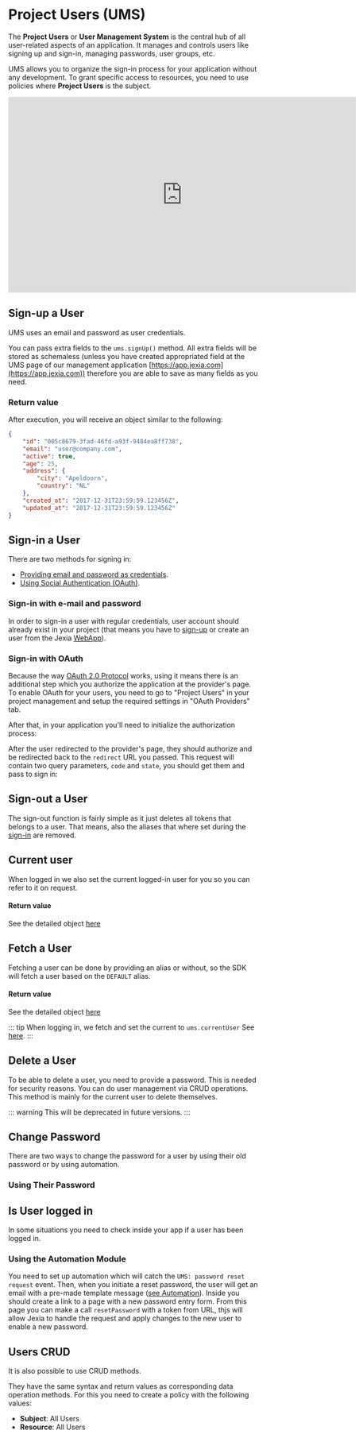 # <pro/> Project Users (UMS)
The **Project Users** or **User Management System** is the central hub of all user-related aspects of an application. It manages and controls users like signing up and sign-in, managing passwords, user groups, etc. 

UMS allows you to organize the sign-in process for your application without any development. To grant specific access to resources, you need to use policies where **Project Users** is the subject. 

<iframe width="700" height="394" src="https://www.youtube.com/embed/ZjffXZDuoGk" frameborder="0" allow="accelerometer; autoplay; encrypted-media; gyroscope; picture-in-picture" allowfullscreen></iframe>  

## Sign-up a User
UMS uses an email and password as user credentials.

You can pass extra fields to the `ums.signUp()` method. All extra fields will be stored as schemaless (unless you have created appropriated field at the UMS page of 
our management application [https://app.jexia.com](https://app.jexia.com)) therefore you are able to save as many fields as you need.

<CodeSwitcher :languages="{js:'JavaScript',py:'Python',bash:'cURL'}">
<template v-slot:js>

``` js
import { jexiaClient, UMSModule } from "jexia-sdk-js";  

const ums = new UMSModule();   
jexiaClient().init({    
  projectID: "PROJECT_ID"
}, ums); 

// For SDK > v5.0.0 
ums.signUp({    
    email: "user@company.com",    
    password: "my_password",
    age: 25, 
    address: { 
      city: "Apeldoorn",
      country: "NL"
    }
}).subscribe(
    user => {..do something with registered user}, 
    error=> {..handle error}
);  

//before < JS SDK v5.0.0.
ums.signUp({    
    email: "user@company.com",    
    password: "my_password"
}, {
    age: 25, 
    address: { 
        city: "Apeldoorn",
        country: "NL"
    }
}).subscribe(
    user => {..do something with registered user}, 
    error=> {..handle error}
);  
```

</template>
<template v-slot:py>

``` py
from jexia_sdk.http import HTTPClient

JEXIA_PROJECT_ID = 'project_id'
USER_EMAIL = 'user@jexia.com'
USER_PASSWORD = 'secret-password'

if __name__ == '__main__':
    client = HTTPClient()
    user = {{
      "email": "user@company.com",
      "password": "my_password"
    }, {
        "age": 25,
        "address": {
            "city": "Apeldoorn",
            "country": "NL"
        }
    }}
    # to request password reset
    res = client.request(
          method='POST',
          data=user,
          url='/ums/signup'
    )
    print(res)
```

</template>
<template v-slot:bash>

``` bash
curl -X POST -d '{
  "email": "user@company.com",
  "password": "my_password",
  "age": 25, 
  "address": { 
      "city": "Apeldoorn",
      "country": "NL"
   }
}' "https://$PROJECT_ID.app.jexia.com/ums/signup" | jq .
```

Below you can find possible errors that may be returned:

|Code | Description|
|-----|------------|
201 | User created successfully. The response contains the full user (except the password) including default fields.
400 | Bad request. The request was somehow malformed and was not executed.
409 | User is already registered.
500 | There is an internal error

</template>
</CodeSwitcher>

### Return value
After execution, you will receive an object similar to the following:
``` json
{  
    "id": "005c8679-3fad-46fd-a93f-9484ea8ff738",
    "email": "user@company.com", 
    "active": true,
    "age": 25,
    "address": { 
        "city": "Apeldoorn",
        "country": "NL"
    }, 
    "created_at": "2017-12-31T23:59:59.123456Z", 
    "updated_at": "2017-12-31T23:59:59.123456Z"
}
```

## Sign-in a User
There are two methods for signing in:

- [Providing email and password as credentials](#sign-in-with-e-mail-and-password).
- [Using Social Authentication (OAuth)](#sign-in-with-oauth).

### Sign-in with e-mail and password
In order to sign-in a user with regular credentials, user account should already exist in your project (that means you have to [sign-up](#sign-up-a-user) or create an user from the Jexia [WebApp](http://app.jexia.com/)).

<CodeSwitcher :languages="{js:'JavaScript',py:'Python',bash:'cURL'}">
<template v-slot:js>

``` js
import { jexiaClient, UMSModule } from "jexia-sdk-js";

const ums = new UMSModule();
jexiaClient().init({
    projectID: "PROJECT_ID",
}, ums);

ums.signIn({
    email: 'Elon@tesla.com',
    password: 'secret-password',
    default: true,
    alias: 'Elon Musk',
}).subscribe(currentUser => {
    // return the user object of the currentUser
}, error => {
    console.log(error)
});
```

#### Additional options:
* **default** - if `true`, this user account will be used for all further data operations by default.
* **alias** - account alias, you can use it to clarify which account is going to be used to perform data operation.

#### Return value
The current User will be return, [check the details about the user object](#return-value)

::: tip
Within Jexia's SDKs there is a possibility to sign-in with many users and run requests with different users. 
For this, you need to use an alias. If you did not specify under which user to run a query, 
the SDK will use user with the value `default: true`
:::
::: tip
To switch between accounts that are logged-in, refer to [switchUser](#switch-user)
:::

</template>
<template v-slot:py>

``` py
from jexia_sdk.http import HTTPClient

JEXIA_PROJECT_ID = 'project_id'
USER_EMAIL = 'user@jexia.com'
USER_PASSWORD = 'secret-password'

if __name__ == '__main__':
  client = HTTPClient()
  client.auth_consumption(
      project=JEXIA_PROJECT_ID,
      method='ums',
      email=USER_EMAIL,
      password=USER_PASSWORD
  )
```

</template>
<template v-slot:bash>

``` bash
export UMS_TOKEN=`curl -X POST -d '{
  "method":"ums",
  "email":"'"$TEST_USER"'",
  "password":"'"$TEST_USER_PSW"'"
}' "https://$PROJECT_ID.app.jexia.com/auth" | jq -r .access_token`
```

</template>
</CodeSwitcher>

### Sign-in with OAuth
Because the way [OAuth 2.0 Protocol](https://oauth.net/2/) works, using it means there is an additional step which you authorize the application at the provider's page.
To enable OAuth for your users, you need to go to "Project Users" in your project management and setup the required settings in "OAuth Providers" tab.

After that, in your application you'll need to initialize the authorization process:

<CodeSwitcher :languages="{js:'JavaScript'}">
  <template v-slot:js>

  ``` js
  const oauthOptions = {
    /*
     * possible values: 'sign-up' or 'sign-in'
     */
    action: 'sign-up',
    /*
     * The name of the provider, the list will be available in the management of your project
     */
    provider: 'facebook',
    /*
     * The URL which the oauth provider should redirect to.
     * This is optional and when not provided, the url you setup in your project will be used.
     */
    redirect: 'https://mydomain.com/oauth/init',
  };

  /*
   * When running in the browser, it will automatically redirect to the provider's page.
   */
  ums.initOAuth(oauthOptions).subscribe();

  /*
   * When running in NodeJS, it will resolve to the URL which user should navigate to in order to start authentication.
   * You can also pass `false` to the second argument so you can redirect some other time.
   */
  ums.initOAuth(oauthOptions, false).subscribe(url => {
    // you can also redirect by yourself
    window.location.assign(url);
  });

  ```
  </template>
</CodeSwitcher>

After the user redirected to the provider's page, they should authorize and be redirected back to the `redirect` URL you passed. This request will contain two query parameters, `code` and `state`, you should get them and pass to sign in:

<CodeSwitcher :languages="{js:'JavaScript'}">
  <template v-slot:js>

  ``` js
  // Let's say the full redirected URL was: https://mydomain.com/oauth/init?code=some-random-code&state=sign-up
  ums.signIn({
    code: 'some-random-code',
    state: 'sign-up',
    default: true, // optional
    alias: 'Elon Musk', // optional
  }).subscribe(currentUser => {
    // return the user object of the currentUser
  }, error => {
    console.log(error)
  });
  ```
  </template>
</CodeSwitcher>

## Sign-out a User

The sign-out function is fairly simple as it just deletes all tokens that belongs to a user. That means, also the aliases 
that where set during the [sign-in](#sign-in-a-user) are removed.

<CodeSwitcher :languages="{js:'JavaScript',py:'Python',bash:'cURL'}">
<template v-slot:js>

``` js
import { jexiaClient, UMSModule } from "jexia-sdk-js";

const ums = new UMSModule();
jexiaClient().init({
    projectID: "PROJECT_ID",
}, ums);

// ... user sign in

// via alias
ums.signOut('Elon Musk');

// via email
ums.signOut('Elon@tesla.com');

// fallback on the DEFAULT alias, if set during login.
ums.signOut();
```
</template>
</CodeSwitcher>

## Current user
When logged in we also set the current logged-in user for you so you can refer to it on request.

#### Return value
See the detailed object [here](#return-value)

<CodeSwitcher :languages="{js:'JavaScript',py:'Python',bash:'cURL'}">
<template v-slot:js>

``` js
const currentUser = ums.currentUser;
```
</template>
</CodeSwitcher>

## Fetch a User
Fetching a user can be done by providing an alias or without, so the SDK will fetch a user based on the `DEFAULT` alias.

#### Return value
See the detailed object [here](#return-value)


::: tip
When logging in, we fetch and set the current to `ums.currentUser` See [here](#current-user). 
:::

<CodeSwitcher :languages="{js:'JavaScript',py:'Python',bash:'cURL'}">
<template v-slot:js>

``` js
// via alias
ums.getUser('Elon Musk').subscribe(user => {
    // user holds the currentUser object
});

// via email
ums.getUser('elon@tesla.com').subscribe(user => {
    // user holds the currentUser object
});

// fallback on the DEFAULT alias, if set during login.
ums.getUser().subscribe(user => {
    // user holds the currentUser object
});
```
</template>
<template v-slot:py>

``` py
currUser = client.request(
            method='GET',
            url='/ums/user/'
          ) 
print(currUser)
```

</template>
<template v-slot:bash>

``` bash
curl 
-H "Authorization: Bearer $UMS_TOKEN"
-X GET "https://$PROJECT_ID.app.jexia.com/ums/user/" | jq .
```

</template>
</CodeSwitcher>

## Delete a User

To be able to delete a user, you need to provide a password. This is needed for security reasons.
You can do user management via CRUD operations. This method is mainly for the current user to delete themselves.

::: warning
This will be deprecated in future versions.
:::

<CodeSwitcher :languages="{js:'JavaScript',py:'Python',bash:'cURL'}">
<template v-slot:js>

``` js
ums.deleteUser('Elon@tesla.com', password)
    .subscribe(user => {}, error=>{});    
```
</template>
<template v-slot:py>

``` py
res = client.request(
        method='DELETE',
        url='/ums/user/'
      ) 
```

</template>
<template v-slot:bash>

``` bash
curl 
-H "Authorization: Bearer $UMS_TOKEN"
-X DELETE "https://$PROJECT_ID.app.jexia.com/ums/user/" | jq .
```

</template>
</CodeSwitcher>

## Change Password
There are two ways to change the password for a user by using their old password or by using automation.

### Using Their Password

<CodeSwitcher :languages="{js:'JavaScript',py:'Python',bash:'cURL'}">
<template v-slot:js>

``` js
ums
    .changePassword('Elon@tesla.com', oldPassword, newPassword)
    .subscribe(user => {}, error=>{});   
```
</template>
<template v-slot:py>

``` py
user = {
    "new_password": "my_new_password",
    "old_password": "my_old_password"
}
res = client.request(
        method='POST',
        data=user,
        url='/ums/changepassword/'
      ) 
print(res)  
```

</template>
<template v-slot:bash>

``` bash
curl 
-H "Authorization: Bearer $UMS_TOKEN"
-X POST -d '{
  "new_password": "my_new_password",
  "old_password": "my_old_password"
}' "https://$PROJECT_ID.app.jexia.com/ums/changepassword/" | jq .
```

</template>
</CodeSwitcher>

## Is User logged in
In some situations you need to check inside your app if a user has been logged in.

<CodeSwitcher :languages="{js:'JavaScript',py:'Python',bash:'cURL'}">
<template v-slot:js>

``` js
// via alias
ums.isLoggedIn('Elon Musk').subscribe(isLoggedIn => {
    // return if the user is logged-in or not
});

// via email
ums.isLoggedIn('elon@tesla.com').subscribe(isLoggedIn => {
    // return if the user is logged-in or not
});

// by omiting the "alias", the SDK will check upon the default alias
ums.isLoggedIn().subscribe(isLoggedIn => {
    // return if the user is logged-in or not
});
```
</template>
</CodeSwitcher>

### Using the Automation Module
You need to set up automation which will catch the `UMS: password reset request` event. Then, when you initiate a reset password, the user will get an email with a pre-made template message ([see Automation](/automation)). Inside you should create a link to a page with a new password entry form. From this page you can make a call `resetPassword` with a token from URL, thjs will allow Jexia to handle the request and apply changes to the new user to enable a new password.     

<CodeSwitcher :languages="{js:'JavaScript',py:'Python',bash:'cURL'}">
<template v-slot:js>
 
```js
// To request email with new token: 
ums
  .requestResetPassword('Elon@tesla.com')
. subscribe(user => {}, error=>{});   

// To apply newpassword
ums
  .resetPassword(Token, newPassword)
  .subscribe(user => {}, error=>{});   
```

</template>
<template v-slot:py>

``` py
user = {
    "email": "user@email"
}
# to request password reset
res = client.request(
      method='POST',
      data=user,
      url='/ums/resetpassword/'
    )
# to apply changes
res = client.request(
      method='POST',
      data={"new_password": "jexia_super"},
      # token - user will get by email if you have Integration for SMTP
      url='ums/resetpassword/token'
    )
print(res)  
```

</template>
<template v-slot:bash>

``` bash
# To request token for change password for specific email
curl 
-X POST -d '{
  "email":"user@email"
}' "https://$PROJECT_ID.app.jexia.com/ums/resetpassword/" | jq .


# To apply new password
curl 
-X POST -d '{
  "new_password": "jexia_super"
}' "https://$PROJECT_ID.app.jexia.com/ums/resetpassword/token" | jq .
```

</template>
</CodeSwitcher>

## Users CRUD
It is also possible to use CRUD methods. 

They have the same syntax and return values as corresponding data operation methods.
For this you need to create a policy with the following values: 
* **Subject**: All Users 
* **Resource**: All Users

<CodeSwitcher :languages="{js:'JavaScript',py:'Python',bash:'cURL'}">
<template v-slot:js>

``` js
// Select all active users  
ums.select()  
    .where(field => field("active").isEqualTo(true))  
    .subscribe(user => {}, error => {});   

// Suspend Elon! 
ums.update({ active: false })  
    .where(field => field("email").isEqualTo("Elon@tesla.com"))  
    .subscribe(user => {}, error => {});    

// Delete all suspended users  
ums.delete()  
    .where(field => field("active").isEqualTo(false))  
    .subscribe(user => {}, error => {});   
```
</template>
<template v-slot:py>

``` py
  res = client.request(
          method='GET',
          url='/ums/users',
          cond='[....]'
        ) 
  print(res)
  
```

</template>
<template v-slot:bash>

``` bash
curl -H "Authorization: Bearer $UMS_TOKEN"
  -X GET "https://$PROJECT_ID.app.jexia.com/ums/users?cond=[....]" | jq .
```

</template>
</CodeSwitcher>
